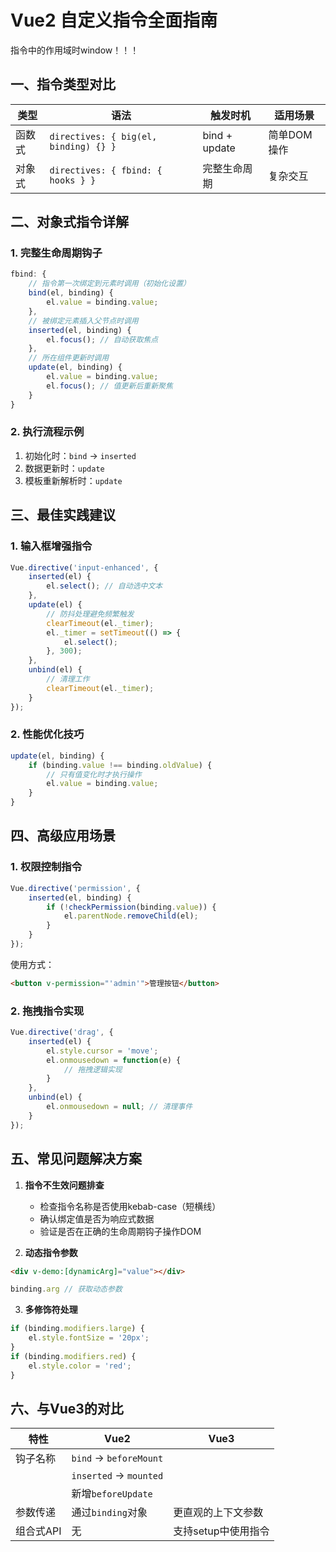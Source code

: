 # Vue2 自定义指令全面指南

指令中的作用域时window！！！

## 一、指令类型对比

| 类型   | 语法                                  | 触发时机      | 适用场景    |
| ------ | ------------------------------------- | ------------- | ----------- |
| 函数式 | `directives: { big(el, binding) {} }` | bind + update | 简单DOM操作 |
| 对象式 | `directives: { fbind: { hooks } }`    | 完整生命周期  | 复杂交互    |

## 二、对象式指令详解

### 1. 完整生命周期钩子
```javascript
fbind: {
    // 指令第一次绑定到元素时调用（初始化设置）
    bind(el, binding) {
        el.value = binding.value;
    },
    // 被绑定元素插入父节点时调用
    inserted(el, binding) {
        el.focus(); // 自动获取焦点
    },
    // 所在组件更新时调用
    update(el, binding) {
        el.value = binding.value;
        el.focus(); // 值更新后重新聚焦
    }
}
```

### 2. 执行流程示例
1. 初始化时：`bind` → `inserted`
2. 数据更新时：`update`
3. 模板重新解析时：`update`

## 三、最佳实践建议

### 1. 输入框增强指令
```javascript
Vue.directive('input-enhanced', {
    inserted(el) {
        el.select(); // 自动选中文本
    },
    update(el) {
        // 防抖处理避免频繁触发
        clearTimeout(el._timer);
        el._timer = setTimeout(() => {
            el.select();
        }, 300);
    },
    unbind(el) {
        // 清理工作
        clearTimeout(el._timer);
    }
});
```

### 2. 性能优化技巧
```javascript
update(el, binding) {
    if (binding.value !== binding.oldValue) {
        // 只有值变化时才执行操作
        el.value = binding.value;
    }
}
```

## 四、高级应用场景

### 1. 权限控制指令
```javascript
Vue.directive('permission', {
    inserted(el, binding) {
        if (!checkPermission(binding.value)) {
            el.parentNode.removeChild(el);
        }
    }
});
```
使用方式：
```html
<button v-permission="'admin'">管理按钮</button>
```

### 2. 拖拽指令实现
```javascript
Vue.directive('drag', {
    inserted(el) {
        el.style.cursor = 'move';
        el.onmousedown = function(e) {
            // 拖拽逻辑实现
        }
    },
    unbind(el) {
        el.onmousedown = null; // 清理事件
    }
});
```

## 五、常见问题解决方案

1. **指令不生效问题排查**
   - 检查指令名称是否使用kebab-case（短横线）
   - 确认绑定值是否为响应式数据
   - 验证是否在正确的生命周期钩子操作DOM

2. **动态指令参数**
```html
<div v-demo:[dynamicArg]="value"></div>
```
```javascript
binding.arg // 获取动态参数
```

3. **多修饰符处理**
```javascript
if (binding.modifiers.large) {
    el.style.fontSize = '20px';
}
if (binding.modifiers.red) {
    el.style.color = 'red';
}
```

## 六、与Vue3的对比

| 特性      | Vue2                   | Vue3                |
| --------- | ---------------------- | ------------------- |
| 钩子名称  | `bind` → `beforeMount` |                     |
|           | `inserted` → `mounted` |                     |
|           | 新增`beforeUpdate`     |                     |
| 参数传递  | 通过`binding`对象      | 更直观的上下文参数  |
| 组合式API | 无                     | 支持setup中使用指令 |
